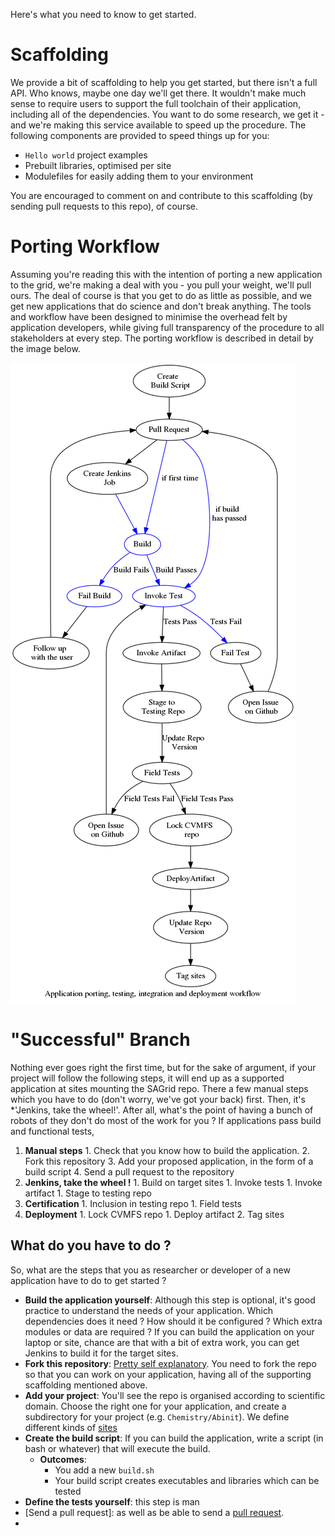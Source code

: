 Here's what you need to know to get started.

# Scaffolding

We provide a bit of scaffolding to help you get started, but there isn't a full API. Who knows, maybe one day we'll get there. It wouldn't make much sense to require users to support the full toolchain of their application, including all of the dependencies. You want to do some research, we get it - and we're making this service available to speed up the procedure. The following components are provided to speed things up for you:

  * `Hello world` project examples
  * Prebuilt libraries, optimised per site
  * Modulefiles for easily adding them to your environment

You are encouraged to comment on and contribute to this scaffolding (by sending pull requests to this repo), of course.

# Porting Workflow

Assuming you're reading this with the intention of porting a new application to the grid, we're making a deal with you - you pull your weight, we'll pull ours. The deal of course is that you get to do as little as possible, and we get new applications that do science and don't break anything. The tools and workflow have been designed to minimise the overhead felt by application developers, while giving full transparency of the procedure to all stakeholders at every step.
The porting workflow is described in detail by the image below.

![Porting Workflow](PortingWorkflow.png)

# "Successful" Branch

Nothing ever goes right the first time, but for the sake of argument, if your project will follow the following steps, it will end up as a supported application at sites mounting the SAGrid repo. There a few manual steps which you have to do (don't worry, we've got your back) first. Then, it's *'Jenkins, take the wheel!'. After all, what's the point of having a bunch of robots of they don't do most of the work for you ? If applications pass build and functional tests,

  1. **Manual steps**
    1. Check that you know how to build the application.
    2. Fork this repository
    3. Add your proposed application, in the form of a build script
    4. Send a pull request to the repository
  1. **Jenkins, take the wheel !**
    1. Build on target sites
    1. Invoke tests
    1. Invoke artifact
    1. Stage to testing repo
  1. **Certification**
    1. Inclusion in testing repo
    1. Field tests
  1. **Deployment**
    1. Lock CVMFS repo
    1. Deploy artifact
    2. Tag sites

## What do you have to do ?

So, what are the steps that you as researcher or developer of a new application have to do to get started ?

  * **Build the application yourself**: Although this step is optional, it's good practice to understand the needs of your application. Which dependencies does it need ? How should it be configured ? Which extra modules or data are required ? If you can build the application on your laptop or site, chance are that with a bit of extra work, you can get Jenkins to build it for the target sites.
  * **Fork this repository**: [Pretty self explanatory](https://github.com/SAGridOps/SoftwareInstallation/fork). You need to fork the repo so that you can work on your application, having all of the supporting scaffolding mentioned above.
  * **Add your project**: You'll see the repo is organised according to scientific domain. Choose the right one for your application, and create a subdirectory for your project (e.g. `Chemistry/Abinit`). We define different kinds of [sites](doc/Sites.md)
  * **Create the build script**: If you can build the application, write a script (in bash or whatever) that will execute the build.
    * **Outcomes**:
      * You add a new `build.sh`
      * Your build script creates executables and libraries which can be tested
  * **Define the tests yourself**: this step is man
  * [Send a pull request]:  as well as be able to send a [pull request](https://help.github.com/articles/using-pull-requests/).
  *
